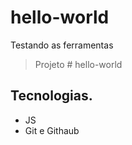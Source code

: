 # hello-world
Testando as ferramentas

> Projeto # hello-world

## Tecnologias. 

- JS
- Git e Githaub
